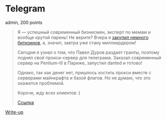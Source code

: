 # Telegram

admin, 200 points

> Я — успешный современный бизнесмен, эксперт по мемам и вообще крутой парень! Не верите?
> Вчера я [закупил немного биткоинов](https://sun9-6.userapi.com/c543109/v543109883/3a562/z7TqSaQ0AU4.jpg),
> а, значит, завтра уже стану миллиардером!
>   
> Сегодня я узнал о том, что Павел Дуров раздает гранты, поэтому поднял свой прокси-сервер для телеграма.
> Заказал современный сервер на Pentium-III в Париже, запустил danted и готово!
>
> Однако, так как денег нет, пришлось хостить прокси вместе с серверами майнкрафта и базой флагов. Но не 
> думаю, что это окажется проблемой.
> 
> Короче, жду всех клиентов :)
>
> [Ссылка](https://t.me/socks?server=socks.ctf.upml.tech&port=2080&user=proxy&pass=TelegaTop)

[Write-up](WRITEUP.md)

